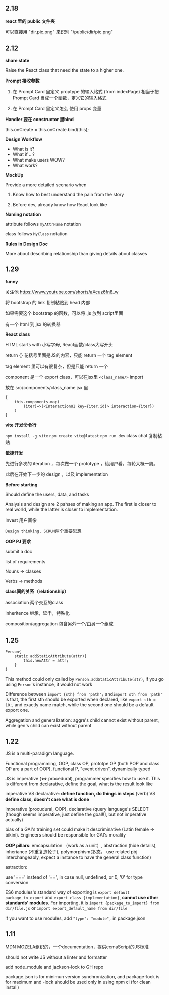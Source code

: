 ## 2.18

__react 里的 public 文件夹__

可以直接用 "dir.pic.png" 来识别 "/public/dir/pic.png"

## 2.12

__share state__

Raise the React class that need the state to a higher one.

__Prompt  接收参数__

1. 在 Prompt Card 里定义 proptype 的输入格式 (from indexPage)
相当于把 Prompt Card 当成一个函数，定义它的输入格式

2. 在 Prompt Card 里定义怎么 使用 props 变量

__Handler 要在 constructor 里bind__

this.onCreate = this.onCreate.bind(this);

__Design Workflow__

- What is it?
- What if ...?
- What make users WOW?
- What work?

__MockUp__

Provide a more detailed scenario when 

1. Know how to best understand the pain from the story

2. Before dev, already know how React look like

__Naming notation__

attribute follows `myAttrName` notation

class follows `MyClass` notation

__Rules in Design Doc__

More about describing relationship than giving details about classes

## 1.29

__funny__

关注他 https://www.youtube.com/shorts/aXcuz6fn8_w

将 bootstrap 的 link 复制粘贴到 head 内部

如果需要这个 bootstrap 的函数，可以将 .js 放到 script里面

有一个 html 到 jsx 的转换器

__React class__

HTML starts with 小写字母, React函数/class大写开头

return {} 花括号里面是JS的内容，只能 return 一个 tag element

tag element 里可以有很复杂，但是只能 return 一个 

component 是一个 export class，可以在jsx里 `<class_name/>` import 

放在 src/components/class_name.jsx 里

    {
        this.components.map(
            (iter)=>(<InteractionUI key={iter.id}> interaction={iter})
        )
    }


__vite 开发命令行__

`npm install -g vite`
`npm create vite@latest`
`npm run dev`
class chat 复制粘贴

__敏捷开发__

先进行多次的 iteration ，每次做一个 prototype ，给用户看，每轮大概一周。

此后在开始下一步的 design ，以及 implementation

__Before starting__

Should define the users, data, and tasks

Analysis and design are 2 pahses of making an app. The first is closer to
real world, while the latter is closer to implementation.

Invest 用户画像

```Design thinking, SCRUM```两个重要思想


__OOP PJ 要求__

submit a doc

list of requirements

Nouns -> classes

Verbs -> methods


__class间的关系（relationship）__

association 两个交互的class

inheritence 继承，延申，特殊化

composition/aggregation 包含另外一个/由另一个组成


## 1.25

```
Person{
    static addStaticAttribute(attr){
        this.newAttr = attr;
    }
}
```

This method could only called by ```Person.addStaticAttribute(str)```, if you go using ```Person```'s instance, it would not work

Difference between ```import {sth} from 'path';``` and```import sth from 'path'``` is that, the first sth should be exported when declared, like ```export sth = 10;```, and exactly name match, while the second one should be a default export one.

Aggregation and generalization: aggre's child cannot exist without parent, while gen's child can exist without parent

## 1.22

JS is a multi-paradigm language.

Functional programming, OOP, class OP, prototpe OP (both POP and class OP are a part of OOP), functional P, "event driven", dynamically typed

JS is imperative (<=> procedural), programmer specifies how to use it. This is different from declarative, define the goal, what is the result look like

imperative VS declarative: __define function, do things in steps__ (verb) VS __define class, doesn't care what is done__

imperative (procudural, OOP), declarative (query language's SELECT [though seems imperative, just define the goal!!], but not imperative actually)

bias of a GAI's training set could make it descriminative (Latin female -> bikini). Engineers should be responsible for GAI's morality

__OOP pillars__: emcapsulation （work as a unit）, abstraction (hide details), inheriance (不重复造轮子), polymorphism(多态，
use related pbj interchangeably, expect a instance to have the general class function)

astraction: 

use '===' instead of '==', in case null, undefined, or 0, '0' for type conversion

ES6 modules's standard way of exporting is ```export default package_to_export``` and ```export class {implementation}```, __cannot use other standards' modules__. For importing, it is ```import {package_to_import} from dir/file.js``` or ```import export_default_name from dir/file```

if you want to use modules, add ```"type": "module",``` in package.json

## 1.11

MDN MOZELA组织的，一个documentation，提供ecmaScript的JS标准

should not write JS without a linter and formatter

add node_module and jackson-lock to GH repo

package.json is for minimun version synchronization, and package-lock is for maximum
    and -lock should be used only in using npm ci (for clean install)